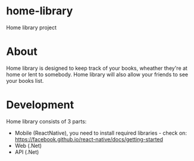 # home-library
Home library project

# About
Home library is designed to keep track of your books, wheather they're at home or lent to somebody. Home library will also allow your friends to see your books list.

# Development
Home library consists of 3 parts:
- Mobile (ReactNative), you need to install required libraries - check on: https://facebook.github.io/react-native/docs/getting-started
- Web (.Net)
- API (.Net)
